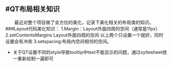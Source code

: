 #QT布局相关知识
---------
&emsp;&emsp;最近对整个项目做了全方位的美化，记录下美化相关的布局类的知识。
###Layout代码美化知识：
 1.Margin：Layout外面四周的空间（通常是11px）
 2.setContentsMargins Layout外面四周的空间
以上两个只设置一个就好，同时设置会有冲突
 3.setspacing:布局内空间相邻的空间。

- 关于QT设置不同的style导致tooltip中text不能显示的问题，通过sytlesheet统一重新绘制一遍即可